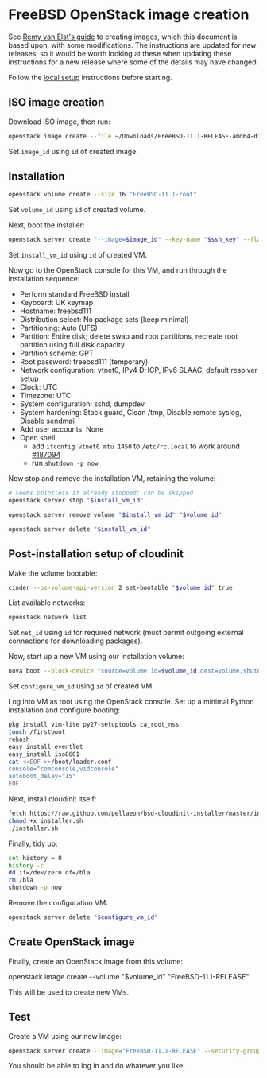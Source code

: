 # FreeBSD OpenStack image creation

See [Remy van Elst's
guide](https://raymii.org/s/tutorials/FreeBSD_11.0-release_Openstack_Image.html)
to creating images, which this document is based upon, with some
modifications.  The instructions are updated for new releases, so it
would be worth looking at these when updating these instructions for a
new release where some of the details may have changed.

Follow the [local setup](local-setup.md) instructions before starting.

## ISO image creation

Download ISO image, then run:

```sh
openstack image create --file ~/Downloads/FreeBSD-11.1-RELEASE-amd64-disc1.iso --disk-format iso --container-format bare "FreeBSD-11.1-RELEASE-amd64-dvd1.iso"
```

Set `image_id` using `id` of created image.

## Installation

```sh
openstack volume create --size 16 "FreeBSD-11.1-root"
```

Set `volume_id` using `id` of created volume.

Next, boot the installer:

```sh
openstack server create "--image=$image_id" --key-name "$ssh_key" --flavor "m1.small" --block-device-mapping "vdb=$volume_id:::0" "FreeBSD-11.1-RELEASE-install"
```

Set `install_vm_id` using `id` of created VM.

Now go to the OpenStack console for this VM, and run through the
installation sequence:

- Perform standard FreeBSD install
- Keyboard:            UK keymap
- Hostname:            freebsd111
- Distribution select: No package sets (keep minimal)
- Partitioning:        Auto (UFS)
- Partition:           Entire disk; delete swap and root partitions, recreate root partition using full disk capacity
- Partition scheme:    GPT
- Root password:       freebsd111 (temporary)
- Network configuration: vtnet0, IPv4 DHCP, IPv6 SLAAC, default resolver setup
- Clock:                 UTC
- Timezone:              UTC
- System configuration:  sshd, dumpdev
- System hardening:    Stack guard, Clean /tmp, Disable remote syslog, Disable sendmail
- Add user accounts:     None
- Open shell
  - add `ifconfig vtnet0 mtu 1450` to `/etc/rc.local` to work around [#187094](https://bugs.freebsd.org/bugzilla/show_bug.cgi?id=187094)
  - run `shutdown -p now`

Now stop and remove the installation VM, retaining the volume:

```sh
# Seems pointless if already stopped; can be skipped
openstack server stop "$install_vm_id"

openstack server remove volume "$install_vm_id" "$volume_id"

openstack server delete "$install_vm_id"
```

## Post-installation setup of cloudinit

Make the volume bootable:

```sh
cinder --os-volume-api-version 2 set-bootable "$volume_id" true
```

List available networks:

```sh
openstack network list
```

Set `net_id` using `id` for required network (must permit outgoing
external connections for downloading packages).

Now, start up a new VM using our installation volume:

```sh
nova boot --block-device "source=volume,id=$volume_id,dest=volume,shutdown=preserve,bootindex=0" --poll --flavor "m1.small" --security-group "$security_group" --nic "net-id=$net_id" --key-name "$ssh_key" FreeBSD-11.1-RELEASE-configure
```

Set `configure_vm_id` using `id` of created VM.

Log into VM as root using the OpenStack console.  Set up a minimal
Python installation and configure booting:


```sh
pkg install vim-lite py27-setuptools ca_root_nss
touch /firstboot
rehash
easy_install eventlet
easy_install iso8601
cat <<EOF >>/boot/loader.conf
console="comconsole,vidconsole"
autoboot_delay="15"
EOF
```

Next, install cloudinit itself:

```sh
fetch https://raw.github.com/pellaeon/bsd-cloudinit-installer/master/installer.sh
chmod +x installer.sh
./installer.sh
```

Finally, tidy up:

```sh
set history = 0
history -c
dd if=/dev/zero of=/bla
rm /bla
shutdown -p now
```

Remove the configuration VM:

```sh
openstack server delete "$configure_vm_id"
```

## Create OpenStack image

Finally, create an OpenStack image from this volume:

openstack image create --volume "$volume_id" "FreeBSD-11.1-RELEASE"

This will be used to create new VMs.

## Test

Create a VM using our new image:

```sh
openstack server create --image="FreeBSD-11.1-RELEASE" --security-group "$security_group" --nic "net-id=$net_id" --key-name "$ssh_key" --flavor "m1.medium"  "test-freebsd-11.1"
```

You should be able to log in and do whatever you like.
